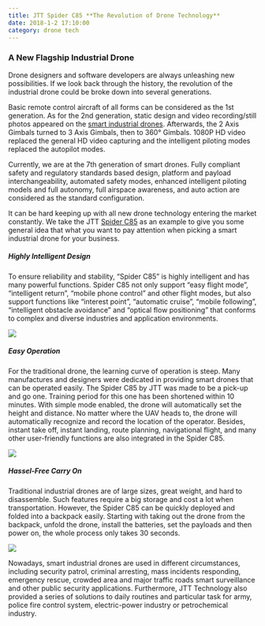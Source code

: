 ```yaml
---
title: JTT Spider C85 **The Revolution of Drone Technology**
date: 2018-1-2 17:10:00
category: drone tech
---
```


### A New Flagship Industrial Drone

Drone designers and software developers are always unleashing new possibilities. If we look back through the history, the revolution of the industrial drone could be broke down into several generations. 
 
Basic remote control aircraft of all forms can be considered as the 1st generation. As for the 2nd generation, static design and video recording/still photos appeared on the [smart industrial drones](http://en.jttuav.com/product/Unmanned-Aerial-Vehicle-Series.html). Afterwards, the 2 Axis Gimbals turned to 3 Axis Gimbals, then to 360° Gimbals. 1080P HD video replaced the general HD video capturing and the intelligent piloting modes replaced the autopilot modes. 
 
Currently, we are at the 7th generation of smart drones. Fully compliant safety and regulatory standards based design, platform and payload interchangeability, automated safety modes, enhanced intelligent piloting models and full autonomy, full airspace awareness, and auto action are considered as the standard configuration.
 
It can be hard keeping up with all new drone technology entering the market constantly. We take the JTT [Spider C85](http://en.jttuav.com/product/detail/SPIDER-C85url.html) as an example to give you some general idea that what you want to pay attention when picking a smart industrial drone for your business.

##### Highly Intelligent Design

To ensure reliability and stability, “Spider C85” is highly intelligent and has many powerful functions. Spider C85 not only support “easy flight mode”, “intelligent return”, “mobile phone control” and other flight modes, but also support functions like “interest point”, “automatic cruise”, “mobile following”, “intelligent obstacle avoidance” and “optical flow positioning” that conforms to complex and diverse industries and application environments.

![](/images/10.png)

##### Easy Operation
 
For the traditional drone, the learning curve of operation is steep. Many manufactures and designers were dedicated in providing smart drones that can be operated easily. The Spider C85 by JTT was made to be a pick-up and go one. Training period for this one has been shortened within 10 minutes. With simple mode enabled, the drone will automatically set the height and distance. No matter where the UAV heads to, the drone will automatically recognize and record the location of the operator. Besides, instant take off, instant landing, route planning, navigational flight, and many other user-friendly functions are also integrated in the Spider C85.

![](/images/9.png)

##### Hassel-Free Carry On
 
Traditional industrial drones are of large sizes, great weight, and hard to disassemble. Such features require a big storage and cost a lot when transportation. However, the Spider C85 can be quickly deployed and folded into a backpack easily. Starting with taking out the drone from the backpack, unfold the drone, install the batteries, set the payloads and then power on, the whole process only takes 30 seconds.

![](/images/11.png)

Nowadays, smart industrial drones are used in different circumstances, including security patrol, criminal arresting, mass incidents responding, emergency rescue, crowded area and major traffic roads smart surveillance and other public security applications. Furthermore, JTT Technology also provided a series of solutions to daily routines and particular task for army, police fire control system, electric-power industry or petrochemical industry.